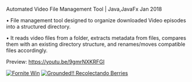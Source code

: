 Automated Video File Management Tool | Java,JavaFx Jan 2018

• File management tool designed to organize downloaded Video episodes into a structured directory.

• It reads video files from a folder, extracts metadata from files, compares them with an existing directory structure, and
renames/moves compatible files accordingly.

Preview: https://youtu.be/9gmrNXKRFGI


<!-- BEGIN YOUTUBE-CARDS -->
[![Fornite Win](https://ytcards.demolab.com/?id=kVqHdf8XNp0&title=Fornite+Win&lang=en&timestamp=1703579809&background_color=%230d1117&title_color=%23ffffff&stats_color=%23dedede&max_title_lines=1&width=250&border_radius=5 "Fornite Win")](https://www.youtube.com/watch?v=kVqHdf8XNp0)
[![Grounded!! Recolectando Berries](https://ytcards.demolab.com/?id=9X94EBJcWhw&title=Grounded%21%21+Recolectando+Berries&lang=en&timestamp=1601416048&background_color=%230d1117&title_color=%23ffffff&stats_color=%23dedede&max_title_lines=1&width=250&border_radius=5 "Grounded!! Recolectando Berries")](https://www.youtube.com/watch?v=9X94EBJcWhw)
<!-- END YOUTUBE-CARDS -->
